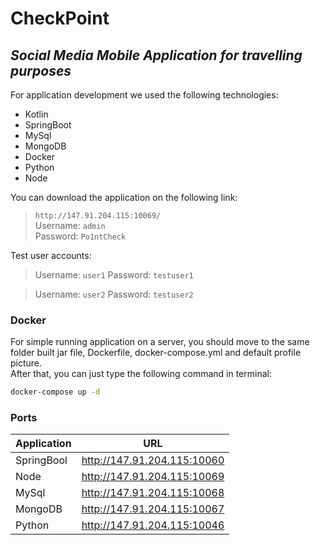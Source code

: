 # CheckPoint
## _Social Media Mobile Application for travelling purposes_
For application development we used the following technologies:

- Kotlin
- SpringBoot
- MySql
- MongoDB
- Docker
- Python
- Node


You can download the application on the following link:
> `http://147.91.204.115:10069/`  
> Username: `admin`  
> Password: `Po1ntCheck`


Test user accounts:
> Username: `user1`
> Password: `testuser1`

> Username: `user2`
> Password: `testuser2`


### Docker
For simple running application on a server, you should move to the same folder built jar file, Dockerfile, docker-compose.yml and default profile picture.  
After that, you can just type the following command in terminal:
```sh
docker-compose up -d
```

### Ports

| Application | URL |
| ------ | ------ |
| SpringBool | http://147.91.204.115:10060 |
| Node | http://147.91.204.115:10069 |
| MySql | http://147.91.204.115:10068 |
| MongoDB | http://147.91.204.115:10067 |
| Python | http://147.91.204.115:10046 |

